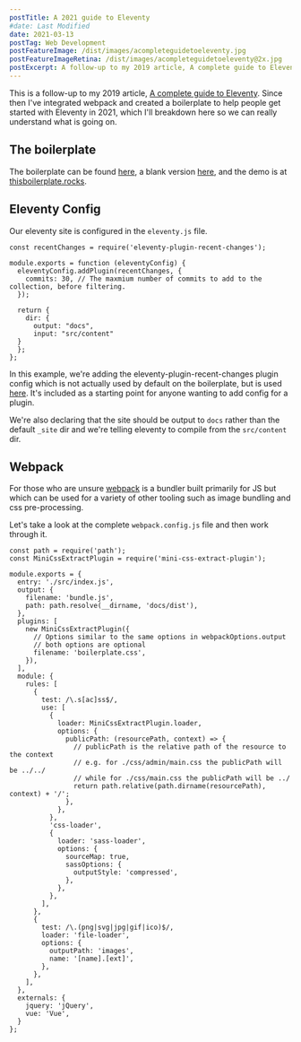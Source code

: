 ```yaml
---
postTitle: A 2021 guide to Eleventy
#date: Last Modified
date: 2021-03-13
postTag: Web Development
postFeatureImage: /dist/images/acompleteguidetoeleventy.jpg
postFeatureImageRetina: /dist/images/acompleteguidetoeleventy@2x.jpg
postExcerpt: A follow-up to my 2019 article, A complete guide to Eleventy, with updates about webpack and my boilerplate.
---
```


This is a follow-up to my 2019 article, [A complete guide to Eleventy](/blog/a-complete-guide-to-eleventy/). Since then I've integrated webpack and created a boilerplate to help people get started with Eleventy in 2021, which I'll breakdown here so we can really understand what is going on.

## The boilerplate

The boilerplate can be found [here](https://github.com/DanCanetti/eleventy-boilerplate), a blank version [here](https://github.com/DanCanetti/eleventy-boilerplate-blank), and the demo is at [thisboilerplate.rocks](https://thisboilerplate.rocks/). 

## Eleventy Config

Our eleventy site is configured in the `eleventy.js` file.

```
const recentChanges = require('eleventy-plugin-recent-changes');

module.exports = function (eleventyConfig) {
  eleventyConfig.addPlugin(recentChanges, {
    commits: 30, // The maxmium number of commits to add to the collection, before filtering.
  });

  return {
    dir: {
      output: "docs",
      input: "src/content"
  }
  };
};
```

In this example, we're adding the eleventy-plugin-recent-changes plugin config which is not actually used by default on the boilerplate, but is used [here](/changelog/). It's included as a starting point for anyone wanting to add config for a plugin.

We're also declaring that the site should be output to `docs` rather than the default `_site` dir and we're telling eleventy to compile from the `src/content` dir. 

## Webpack

For those who are unsure [webpack](https://webpack.js.org/) is a bundler built primarily for JS but which can be used for a variety of other tooling such as image bundling and css pre-processing.

Let's take a look at the complete `webpack.config.js` file and then work through it.

```
const path = require('path');
const MiniCssExtractPlugin = require('mini-css-extract-plugin');

module.exports = {
  entry: './src/index.js',
  output: {
    filename: 'bundle.js',
    path: path.resolve(__dirname, 'docs/dist'),
  },
  plugins: [
    new MiniCssExtractPlugin({
      // Options similar to the same options in webpackOptions.output
      // both options are optional
      filename: 'boilerplate.css',
    }),
  ],
  module: {
    rules: [
      {
        test: /\.s[ac]ss$/,
        use: [
          {
            loader: MiniCssExtractPlugin.loader,
            options: {
              publicPath: (resourcePath, context) => {
                // publicPath is the relative path of the resource to the context
                // e.g. for ./css/admin/main.css the publicPath will be ../../
                // while for ./css/main.css the publicPath will be ../
                return path.relative(path.dirname(resourcePath), context) + '/';
              },
            },
          },
          'css-loader',
          {
            loader: 'sass-loader',
            options: {
              sourceMap: true,
              sassOptions: {
                outputStyle: 'compressed',
              },
            },
          },
        ],
      },
      {
        test: /\.(png|svg|jpg|gif|ico)$/,
        loader: 'file-loader',
        options: {
          outputPath: 'images',
          name: '[name].[ext]',
        },
      },
    ],
  },
  externals: {
    jquery: 'jQuery',
    vue: 'Vue',
  }
};
```